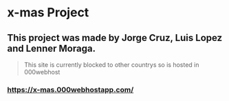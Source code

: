 # x-mas Project

## This project was made by Jorge Cruz, Luis Lopez and Lenner Moraga.


> This site is currently blocked to other countrys so is hosted in 000webhost

### https://x-mas.000webhostapp.com/
